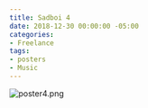 ```yaml
---
title: Sadboi 4
date: 2018-12-30 00:00:00 -05:00
categories:
- Freelance
tags:
- posters
- Music
---
```


![poster4.png](/uploads/poster4.png)
